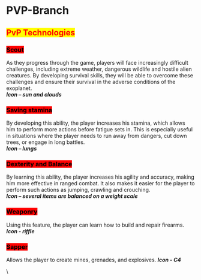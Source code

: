 # PVP-Branch

## <mark style="color:red;">PvP Technologies</mark>

### <mark style="background-color:red;">Scout</mark>

As they progress through the game, players will face increasingly difficult challenges, including extreme weather, dangerous wildlife and hostile alien creatures. By developing survival skills, they will be able to overcome these challenges and ensure their survival in the adverse conditions of the exoplanet.\
_**Icon – sun and clouds**_

### <mark style="background-color:red;">Saving stamina</mark>

By developing this ability, the player increases his stamina, which allows him to perform more actions before fatigue sets in. This is especially useful in situations where the player needs to run away from dangers, cut down trees, or engage in long battles.\
_**Icon – lungs**_

### <mark style="background-color:red;">Dexterity and Balance</mark>

By learning this ability, the player increases his agility and accuracy, making him more effective in ranged combat. It also makes it easier for the player to perform such actions as jumping, crawling and crouching.\
_**Icon – several items are balanced on a weight scale**_

### <mark style="background-color:red;">Weaponry</mark>

Using this feature, the player can learn how to build and repair firearms.\
_**Icon - riffle**_

### <mark style="background-color:red;">Sapper</mark>

Allows the player to create mines, grenades, and explosives.
_**Icon - C4**_

\
